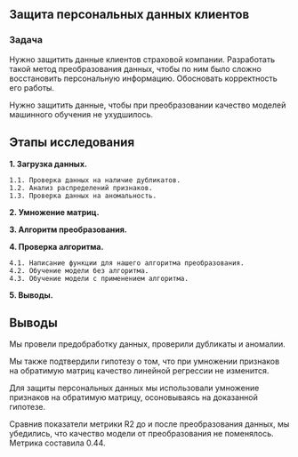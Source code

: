 ## Защита персональных данных клиентов

### Задача
Нужно защитить данные клиентов страховой компании. Разработать такой метод преобразования данных, чтобы по ним было сложно восстановить персональную информацию. Обосновать корректность его работы.

Нужно защитить данные, чтобы при преобразовании качество моделей машинного обучения не ухудшилось.

## Этапы исследования
**1. Загрузка данных.**

    1.1. Проверка данных на наличие дубликатов.
    1.2. Анализ распределений признаков.
    1.3. Проверка данных на аномальность.
    
**2. Умножение матриц.**

**3. Алгоритм преобразования.**

**4. Проверка алгоритма.**
    
    4.1. Написание функции для нашего алгоритма преобразования.
    4.2. Обучение модели без алгоритма.
    4.3. Обучение модели с применением алгоритма.
    
**5. Выводы.**

## Выводы
Мы провели предобработку данных, проверили дубликаты и аномалии.

Мы также подтвердили гипотезу о том, что при умножении признаков на обратимую матриц качество линейной регрессии не изменится.

Для защиты персональных данных мы использовали умножение признаков на обратимую матрицу, осоновываясь на доказанной гипотезе.

Сравнив показатели метрики R2 до и после преобразования данных, мы убедились, что качество модели от преобразования не поменялось. Метрика составила 0.44.
